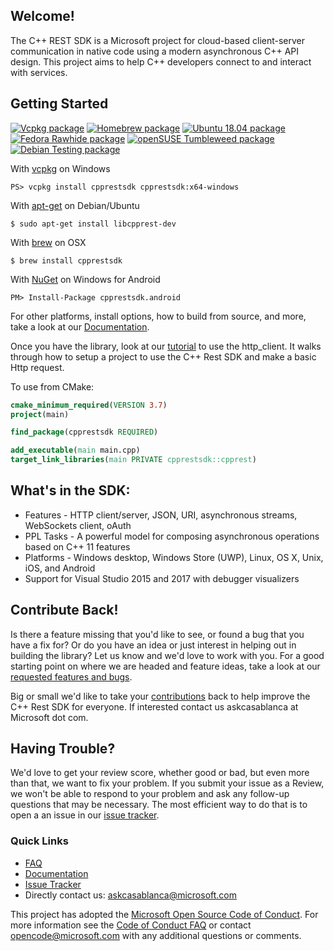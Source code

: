 ## Welcome!

The C++ REST SDK is a Microsoft project for cloud-based client-server communication in native code using a modern asynchronous C++ API design. This project aims to help C++ developers connect to and interact with services.  

## Getting Started

[![Vcpkg package](https://repology.org/badge/version-for-repo/vcpkg/cpprestsdk.svg)](https://repology.org/metapackage/cpprestsdk)
[![Homebrew package](https://repology.org/badge/version-for-repo/homebrew/cpprestsdk.svg)](https://repology.org/metapackage/cpprestsdk)
[![Ubuntu 18.04 package](https://repology.org/badge/version-for-repo/ubuntu_18_04/cpprestsdk.svg)](https://repology.org/metapackage/cpprestsdk)
[![Fedora Rawhide package](https://repology.org/badge/version-for-repo/fedora_rawhide/cpprestsdk.svg)](https://repology.org/metapackage/cpprestsdk)
[![openSUSE Tumbleweed package](https://repology.org/badge/version-for-repo/opensuse_tumbleweed/cpprestsdk.svg)](https://repology.org/metapackage/cpprestsdk)
[![Debian Testing package](https://repology.org/badge/version-for-repo/debian_testing/cpprestsdk.svg)](https://repology.org/metapackage/cpprestsdk)

With [vcpkg](https://github.com/Microsoft/vcpkg) on Windows
```
PS> vcpkg install cpprestsdk cpprestsdk:x64-windows
```
With [apt-get](https://launchpad.net/ubuntu/+source/casablanca/2.8.0-2build2) on Debian/Ubuntu
```
$ sudo apt-get install libcpprest-dev
```
With [brew](https://github.com/Homebrew/homebrew-core/blob/master/Formula/cpprestsdk.rb) on OSX
```
$ brew install cpprestsdk
```
With [NuGet](https://www.nuget.org/packages/cpprestsdk.android/) on Windows for Android
```
PM> Install-Package cpprestsdk.android
```
For other platforms, install options, how to build from source, and more, take a look at our [Documentation](https://github.com/Microsoft/cpprestsdk/wiki).

Once you have the library, look at our [tutorial](https://github.com/Microsoft/cpprestsdk/wiki/Getting-Started-Tutorial) to use the http_client. It walks through how to setup a project to use the C++ Rest SDK and make a basic Http request.

To use from CMake:
```cmake
cmake_minimum_required(VERSION 3.7)
project(main)

find_package(cpprestsdk REQUIRED)

add_executable(main main.cpp)
target_link_libraries(main PRIVATE cpprestsdk::cpprest)
```

## What's in the SDK:

*   Features - HTTP client/server, JSON, URI, asynchronous streams, WebSockets client, oAuth
*   PPL Tasks - A powerful model for composing asynchronous operations based on C++ 11 features
*   Platforms - Windows desktop, Windows Store (UWP), Linux, OS X, Unix, iOS, and Android
*   Support for Visual Studio 2015 and 2017 with debugger visualizers

## Contribute Back!

Is there a feature missing that you'd like to see, or found a bug that you have a fix for? Or do you have an idea or just interest in helping out in building the library? Let us know and we'd love to work with you. For a good starting point on where we are headed and feature ideas, take a look at our [requested features and bugs](https://github.com/Microsoft/cpprestsdk/issues).  

Big or small we'd like to take your [contributions](https://github.com/Microsoft/cpprestsdk/wiki/Make-a-contribution-and-report-issues) back to help improve the C++ Rest SDK for everyone. If interested contact us askcasablanca at Microsoft dot com.  

## Having Trouble?

We'd love to get your review score, whether good or bad, but even more than that, we want to fix your problem. If you submit your issue as a Review, we won't be able to respond to your problem and ask any follow-up questions that may be necessary. The most efficient way to do that is to open a an issue in our [issue tracker](https://github.com/Microsoft/cpprestsdk/issues).  

### Quick Links

*   [FAQ](https://github.com/Microsoft/cpprestsdk/wiki/FAQ)
*   [Documentation](https://github.com/Microsoft/cpprestsdk/wiki)
*   [Issue Tracker](https://github.com/Microsoft/cpprestsdk/issues)
*   Directly contact us: <askcasablanca@microsoft.com>

This project has adopted the [Microsoft Open Source Code of Conduct](https://opensource.microsoft.com/codeofconduct/). For more information see the [Code of Conduct FAQ](https://opensource.microsoft.com/codeofconduct/faq/) or contact [opencode@microsoft.com](mailto:opencode@microsoft.com) with any additional questions or comments.
